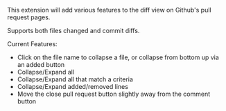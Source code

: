This extension will add various features to the diff view on Github's pull request pages.

Supports both files changed and commit diffs.

Current Features:
- Click on the file name to collapse a file, or collapse from bottom up via an added button
- Collapse/Expand all
- Collapse/Expand all that match a criteria
- Collapse/Expand added/removed lines
- Move the close pull request button slightly away from the comment button

